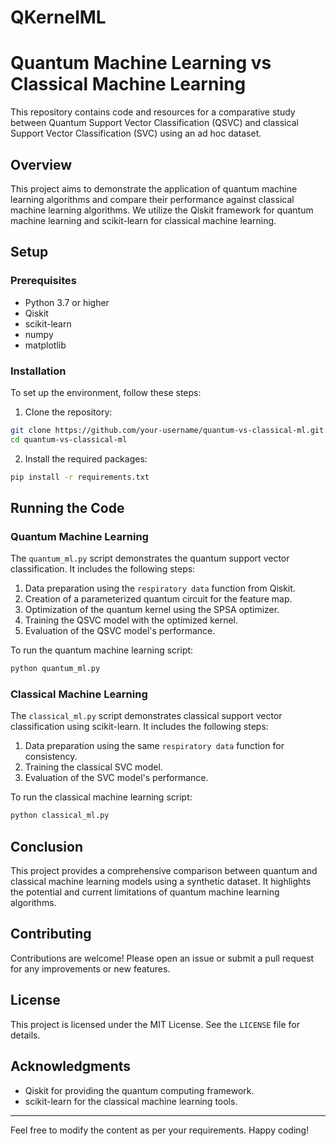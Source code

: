 # QKernelML
# Quantum Machine Learning vs Classical Machine Learning

This repository contains code and resources for a comparative study between Quantum Support Vector Classification (QSVC) and classical Support Vector Classification (SVC) using an ad hoc dataset.

## Overview

This project aims to demonstrate the application of quantum machine learning algorithms and compare their performance against classical machine learning algorithms. We utilize the Qiskit framework for quantum machine learning and scikit-learn for classical machine learning.

## Setup

### Prerequisites

- Python 3.7 or higher
- Qiskit
- scikit-learn
- numpy
- matplotlib

### Installation

To set up the environment, follow these steps:

1. Clone the repository:

```bash
git clone https://github.com/your-username/quantum-vs-classical-ml.git
cd quantum-vs-classical-ml
```

2. Install the required packages:

```bash
pip install -r requirements.txt
```

## Running the Code

### Quantum Machine Learning

The `quantum_ml.py` script demonstrates the quantum support vector classification. It includes the following steps:

1. Data preparation using the `respiratory data` function from Qiskit.
2. Creation of a parameterized quantum circuit for the feature map.
3. Optimization of the quantum kernel using the SPSA optimizer.
4. Training the QSVC model with the optimized kernel.
5. Evaluation of the QSVC model's performance.

To run the quantum machine learning script:

```bash
python quantum_ml.py
```

### Classical Machine Learning

The `classical_ml.py` script demonstrates classical support vector classification using scikit-learn. It includes the following steps:

1. Data preparation using the same `respiratory data` function for consistency.
2. Training the classical SVC model.
3. Evaluation of the SVC model's performance.

To run the classical machine learning script:

```bash
python classical_ml.py
```

## Conclusion

This project provides a comprehensive comparison between quantum and classical machine learning models using a synthetic dataset. It highlights the potential and current limitations of quantum machine learning algorithms.

## Contributing

Contributions are welcome! Please open an issue or submit a pull request for any improvements or new features.

## License

This project is licensed under the MIT License. See the `LICENSE` file for details.

## Acknowledgments

- Qiskit for providing the quantum computing framework.
- scikit-learn for the classical machine learning tools.

---

Feel free to modify the content as per your requirements. Happy coding!
